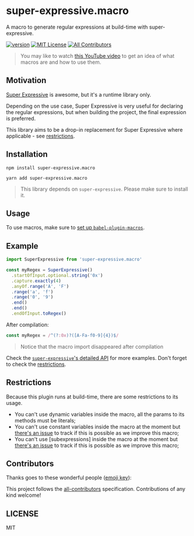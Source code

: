 # super-expressive.macro

A macro to generate regular expressions at build-time with super-expressive.

[![version][version-badge]][package] [![MIT License][license-badge]][license]
[![All Contributors](https://img.shields.io/badge/all_contributors-1-orange.svg?style=flat-square)](#contributors)

> You may like to watch
> [this YouTube video](https://www.youtube.com/watch?v=1queadQ0048&list=PLV5CVI1eNcJgCrPH_e6d57KRUTiDZgs0u)
> to get an idea of what macros are and how to use them.

## Motivation

[Super Expressive](https://github.com/francisrstokes/super-expressive) is
awesome, but it's a runtime library only.

Depending on the use case, Super Expressive is very useful for declaring the
regular expressions, but when building the project, the final expression is
preferred.

This library aims to be a drop-in replacement for Super Expressive where
applicable - see [restrictions](#restrictions).

## Installation

`npm install super-expressive.macro`

`yarn add super-expressive.macro`

> This library depends on `super-expressive`. Please make sure to install it.

## Usage

To use macros, make sure to
[set up `babel-plugin-macros`](https://github.com/kentcdodds/babel-plugin-macros/blob/main/other/docs/user.md).

## Example

```js
import SuperExpressive from 'super-expressive.macro'

const myRegex = SuperExpressive()
  .startOfInput.optional.string('0x')
  .capture.exactly(4)
  .anyOf.range('A', 'F')
  .range('a', 'f')
  .range('0', '9')
  .end()
  .end()
  .endOfInput.toRegex()
```

After compilation:

```js
const myRegex = /^(?:0x)?([A-Fa-f0-9]{4})$/
```

> Notice that the macro import disappeared after compilation

Check the
[`super-expressive`'s detailed API](https://github.com/francisrstokes/super-expressive/#api)
for more examples. Don't forget to check the [restrictions](#restrictions).

## Restrictions

Because this plugin runs at build-time, there are some restrictions to its
usage.

- You can't use dynamic variables inside the macro, all the params to its
  methods must be literals;
- You can't use constant variables inside the macro at the moment but
  [there's an issue](https://github.com/arthurdenner/super-expressive.macro/issues/2)
  to track if this is possible as we improve this macro;
- You can't use [subexpressions] inside the macro at the moment but
  [there's an issue](https://github.com/arthurdenner/super-expressive.macro/issues/3)
  to track if this is possible as we improve this macro;

## Contributors

Thanks goes to these wonderful people
([emoji key](https://github.com/kentcdodds/all-contributors#emoji-key)):

<!-- ALL-CONTRIBUTORS-LIST:START - Do not remove or modify this section -->
<!-- prettier-ignore-start -->
<!-- markdownlint-disable -->

<!-- markdownlint-enable -->
<!-- prettier-ignore-end -->

<!-- ALL-CONTRIBUTORS-LIST:END -->

This project follows the
[all-contributors](https://github.com/kentcdodds/all-contributors)
specification. Contributions of any kind welcome!

## LICENSE

MIT

[license-badge]:
  https://img.shields.io/npm/l/super-expressive.macro.svg?style=flat-square
[license]:
  https://github.com/arthurdenner/super-expressive.macro/blob/master/LICENSE
[version-badge]:
  https://img.shields.io/npm/v/super-expressive.macro.svg?style=flat-square
[package]: https://www.npmjs.com/package/super-expressive.macro
